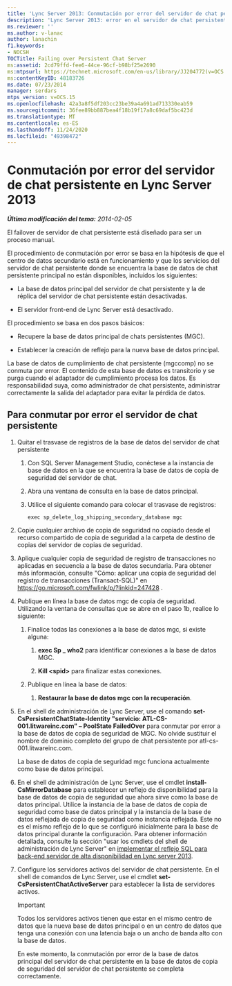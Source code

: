 ```yaml
---
title: 'Lync Server 2013: Conmutación por error del servidor de chat persistente'
description: 'Lync Server 2013: error en el servidor de chat persistente.'
ms.reviewer: ''
ms.author: v-lanac
author: lanachin
f1.keywords:
- NOCSH
TOCTitle: Failing over Persistent Chat Server
ms:assetid: 2cd79ffd-fee6-44ce-96cf-b98bf25e2690
ms:mtpsurl: https://technet.microsoft.com/en-us/library/JJ204772(v=OCS.15)
ms:contentKeyID: 48183726
ms.date: 07/23/2014
manager: serdars
mtps_version: v=OCS.15
ms.openlocfilehash: 42a3a8f5df203cc23be39a4a691ad713330eab59
ms.sourcegitcommit: 36fee89bb887bea4f18b19f17a8c69daf5bc423d
ms.translationtype: MT
ms.contentlocale: es-ES
ms.lasthandoff: 11/24/2020
ms.locfileid: "49398472"
---
```

# <a name="failing-over-persistent-chat-server-in-lync-server-2013"></a>Conmutación por error del servidor de chat persistente en Lync Server 2013

<div data-xmlns="http://www.w3.org/1999/xhtml">

<div class="topic" data-xmlns="http://www.w3.org/1999/xhtml" data-msxsl="urn:schemas-microsoft-com:xslt" data-cs="https://msdn.microsoft.com/">

<div data-asp="https://msdn2.microsoft.com/asp">



</div>

<div id="mainSection">

<div id="mainBody">

<span> </span>

_**Última modificación del tema:** 2014-02-05_

El failover de servidor de chat persistente está diseñado para ser un proceso manual.

El procedimiento de conmutación por error se basa en la hipótesis de que el centro de datos secundario está en funcionamiento y que los servicios del servidor de chat persistente donde se encuentra la base de datos de chat persistente principal no están disponibles, incluidos los siguientes:

  - La base de datos principal del servidor de chat persistente y la de réplica del servidor de chat persistente están desactivadas.

  - El servidor front-end de Lync Server está desactivado.

El procedimiento se basa en dos pasos básicos:

  - Recupere la base de datos principal de chats persistentes (MGC).

  - Establecer la creación de reflejo para la nueva base de datos principal.

La base de datos de cumplimiento de chat persistente (mgccomp) no se conmuta por error. El contenido de esta base de datos es transitorio y se purga cuando el adaptador de cumplimiento procesa los datos. Es responsabilidad suya, como administrador de chat persistente, administrar correctamente la salida del adaptador para evitar la pérdida de datos.

<div>

## <a name="to-fail-over-persistent-chat-server"></a>Para conmutar por error el servidor de chat persistente

1.  Quitar el trasvase de registros de la base de datos del servidor de chat persistente
    
    1.  Con SQL Server Management Studio, conéctese a la instancia de base de datos en la que se encuentra la base de datos de copia de seguridad del servidor de chat.
    
    2.  Abra una ventana de consulta en la base de datos principal.
    
    3.  Utilice el siguiente comando para colocar el trasvase de registros:
        
            exec sp_delete_log_shipping_secondary_database mgc

2.  Copie cualquier archivo de copia de seguridad no copiado desde el recurso compartido de copia de seguridad a la carpeta de destino de copias del servidor de copias de seguridad.

3.  Aplique cualquier copia de seguridad de registro de transacciones no aplicadas en secuencia a la base de datos secundaria. Para obtener más información, consulte "Cómo: aplicar una copia de seguridad del registro de transacciones (Transact-SQL)" en https://go.microsoft.com/fwlink/p/?linkid=247428 .

4.  Publique en línea la base de datos mgc de copia de seguridad. Utilizando la ventana de consultas que se abre en el paso 1b, realice lo siguiente:
    
    1.  Finalice todas las conexiones a la base de datos mgc, si existe alguna:
        
        1.  **exec Sp \_ who2** para identificar conexiones a la base de datos MGC.
        
        2.  **Kill \<spid\>** para finalizar estas conexiones.
    
    2.  Publique en línea la base de datos:
        
        1.  **Restaurar la base de datos mgc con la recuperación**.

5.  En el shell de administración de Lync Server, use el comando **set-CsPersistentChatState-Identity "servicio: ATL-CS-001.litwareinc.com" – PoolState FailedOver** para conmutar por error a la base de datos de copia de seguridad de MGC. No olvide sustituir el nombre de dominio completo del grupo de chat persistente por atl-cs-001.litwareinc.com.
    
    La base de datos de copia de seguridad mgc funciona actualmente como base de datos principal.

6.  En el shell de administración de Lync Server, use el cmdlet **install-CsMirrorDatabase** para establecer un reflejo de disponibilidad para la base de datos de copia de seguridad que ahora sirve como la base de datos principal. Utilice la instancia de la base de datos de copia de seguridad como base de datos principal y la instancia de la base de datos reflejada de copia de seguridad como instancia reflejada. Este no es el mismo reflejo de lo que se configuró inicialmente para la base de datos principal durante la configuración. Para obtener información detallada, consulte la sección "usar los cmdlets del shell de administración de Lync Server" en [implementar el reflejo SQL para back-end servidor de alta disponibilidad en Lync server 2013](lync-server-2013-deploying-sql-mirroring-for-back-end-server-high-availability.md).

7.  Configure los servidores activos del servidor de chat persistente. En el shell de comandos de Lync Server, use el cmdlet **set-CsPersistentChatActiveServer** para establecer la lista de servidores activos.
    
    <div>
    

    > [!IMPORTANT]  
    > Todos los servidores activos tienen que estar en el mismo centro de datos que la nueva base de datos principal o en un centro de datos que tenga una conexión con una latencia baja o un ancho de banda alto con la base de datos.

    
    </div>
    
    En este momento, la conmutación por error de la base de datos principal del servidor de chat persistente en la base de datos de copia de seguridad del servidor de chat persistente se completa correctamente.

</div>

</div>

<span> </span>

</div>

</div>

</div>

